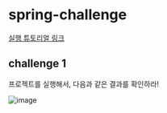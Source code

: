 # spring-challenge

[실행 튜토리얼 링크](https://heathered-dress-bc9.notion.site/f628e7a543be4118b428634322d34a15)

## challenge 1

프로젝트를 실행해서, 다음과 같은 결과를 확인하라!

![image](https://user-images.githubusercontent.com/92802207/200161185-9b443b3f-d206-413f-9fd3-1d2778cac196.png)
